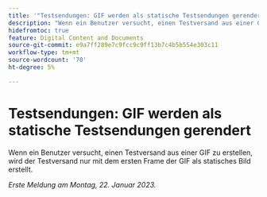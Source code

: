 ```yaml
---
title: '"Testsendungen: GIF werden als statische Testsendungen gerendert.'
description: "Wenn ein Benutzer versucht, einen Testversand aus einer GIF zu erstellen, wird der Testversand nur mit dem ersten Frame der GIF als statisches Bild erstellt."
hidefromtoc: true
feature: Digital Content and Documents
source-git-commit: e9a7ff289e7c9fcc9c9ff13b7c4b5b554e303c11
workflow-type: tm+mt
source-wordcount: '70'
ht-degree: 5%

---
```



# Testsendungen: GIF werden als statische Testsendungen gerendert

Wenn ein Benutzer versucht, einen Testversand aus einer GIF zu erstellen, wird der Testversand nur mit dem ersten Frame der GIF als statisches Bild erstellt.

_Erste Meldung am Montag, 22. Januar 2023._
